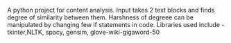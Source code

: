 A python project for content analysis. Input takes 2 text blocks and finds degree of similarity between them. Harshness of degreee can be manipulated by changing few if statements in code. Libraries used include - tkinter,NLTK, spacy, gensim, glove-wiki-gigaword-50
